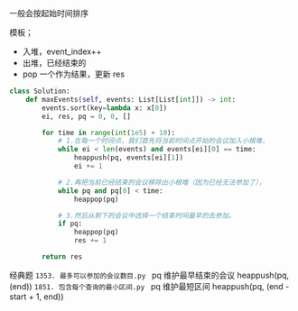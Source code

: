 <!-- 扫描线参加会议 -->

一般会按起始时间排序

模板；

- 入堆，event_index++
- 出堆，已经结束的
- pop 一个作为结果，更新 res

```Python
class Solution:
    def maxEvents(self, events: List[List[int]]) -> int:
        events.sort(key=lambda x: x[0])
        ei, res, pq = 0, 0, []

        for time in range(int(1e5) + 10):
            # 1.在每一个时间点，我们首先将当前时间点开始的会议加入小根堆，
            while ei < len(events) and events[ei][0] == time:
                heappush(pq, events[ei][1])
                ei += 1

            # 2.再把当前已经结束的会议移除出小根堆（因为已经无法参加了），
            while pq and pq[0] < time:
                heappop(pq)

            # 3.然后从剩下的会议中选择一个结束时间最早的去参加。
            if pq:
                heappop(pq)
                res += 1

        return res
```

经典题
`1353. 最多可以参加的会议数目.py `
pq 维护最早结束的会议 heappush(pq, (end))
`1851. 包含每个查询的最小区间.py `
pq 维护最短区间 heappush(pq, (end - start + 1, end))
